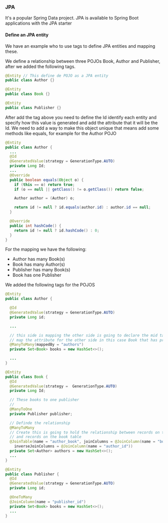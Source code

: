 ### JPA
It's a popular Spring Data project.
JPA is available to Spring Boot applications with the JPA starter

#### Define an JPA entity
We have an example who to use tags to define JPA entities and mapping these.

We define a relationship between three POJOs Book, Author and Publisher, after we added the following tags.
```java
@Entity // This define de POJO as a JPA entity
public class Author {}

@Entity
public class Book {}

@Entity
public class Publisher {}
```
After add the tag above you need to define the Id identify each entity and specify how this value is generated and add the attribute that it will be the Id. We need to add a way to make this object unique that means add some methods like equals, for example for the Author POJO
```java
@Entity
public class Author {
  ...
  @Id
  @GeneratedValue(strategy = GenerationType.AUTO)
  private Long Id;
  ...
  @Override
  public boolean equals(Object o) {
    if (this == o) return true;
    if (o == null || getClass() != o.getClass()) return false;

    Author author = (Author) o;

    return id != null ? id.equals(author.id) : author.id == null;
  }

  @Override
  public int hashCode() {
    return id != null ? id.hashCode() : 0;
  }
}
```
For the mapping we have the following:
* Author has many Book(s)
* Book has many Author(s)
* Publisher has many Book(s)
* Book has one Publisher

We added the following tags for the POJOS
```java
@Entity
public class Author {

  @Id
  @GeneratedValue(strategy = GenerationType.AUTO)
  private Long id;

  ...

  // this side is mapping the other side is going to declare the mid table this mappedBy means
  // map the attribute for the other side in this case Book that has private Set<Author> authors(this last one)
  @ManyToMany(mappedBy = "authors")
  private Set<Book> books = new HashSet<>();

  ...
}
```
```java
@Entity
public class Book {
  @Id
  @GeneratedValue(strategy =  GenerationType.AUTO)
  private Long Id;

  // These books to one publisher
  // 
  @ManyToOne
  private Publisher publisher;

  // Definde the relationship
  @ManyToMany
  // Create this is going to hold the relationship between records on the author table
  // and records on the book table
  @JoinTable(name = "author_book", joinColumns = @JoinColumn(name = "book_id"),
    inverseJoinColumns = @JoinColumn(name = "author_id"))
  private Set<Author> authors = new HashSet<>();
  ...
}
```
```java
@Entity
public class Publisher {
  @Id
  @GeneratedValue(strategy = GenerationType.AUTO)
  private Long id;

  @OneToMany
  @JoinColumn(name = "publisher_id")
  private Set<Book> books = new HashSet<>();
  ...
}
```